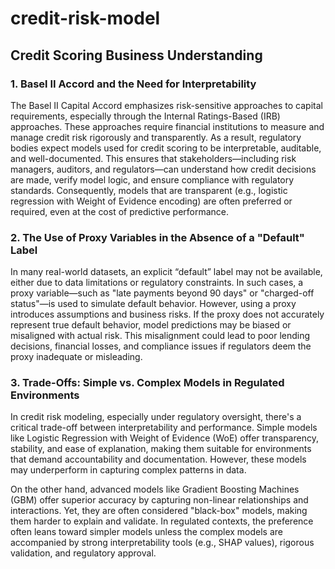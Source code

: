 # credit-risk-model


## Credit Scoring Business Understanding

### 1. Basel II Accord and the Need for Interpretability

The Basel II Capital Accord emphasizes risk-sensitive approaches to capital requirements, especially through the Internal Ratings-Based (IRB) approaches. These approaches require financial institutions to measure and manage credit risk rigorously and transparently. As a result, regulatory bodies expect models used for credit scoring to be interpretable, auditable, and well-documented. This ensures that stakeholders—including risk managers, auditors, and regulators—can understand how credit decisions are made, verify model logic, and ensure compliance with regulatory standards. Consequently, models that are transparent (e.g., logistic regression with Weight of Evidence encoding) are often preferred or required, even at the cost of predictive performance.

### 2. The Use of Proxy Variables in the Absence of a "Default" Label

In many real-world datasets, an explicit “default” label may not be available, either due to data limitations or regulatory constraints. In such cases, a proxy variable—such as "late payments beyond 90 days" or "charged-off status"—is used to simulate default behavior. However, using a proxy introduces assumptions and business risks. If the proxy does not accurately represent true default behavior, model predictions may be biased or misaligned with actual risk. This misalignment could lead to poor lending decisions, financial losses, and compliance issues if regulators deem the proxy inadequate or misleading.

### 3. Trade-Offs: Simple vs. Complex Models in Regulated Environments

In credit risk modeling, especially under regulatory oversight, there's a critical trade-off between interpretability and performance. Simple models like Logistic Regression with Weight of Evidence (WoE) offer transparency, stability, and ease of explanation, making them suitable for environments that demand accountability and documentation. However, these models may underperform in capturing complex patterns in data.

On the other hand, advanced models like Gradient Boosting Machines (GBM) offer superior accuracy by capturing non-linear relationships and interactions. Yet, they are often considered "black-box" models, making them harder to explain and validate. In regulated contexts, the preference often leans toward simpler models unless the complex models are accompanied by strong interpretability tools (e.g., SHAP values), rigorous validation, and regulatory approval.
